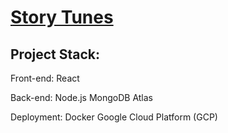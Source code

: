 # [Story Tunes](https://client-mediadb-91464205485.us-central1.run.app)

## Project Stack:

Front-end:
React

Back-end:
Node.js
MongoDB Atlas

Deployment:
Docker
Google Cloud Platform (GCP)
